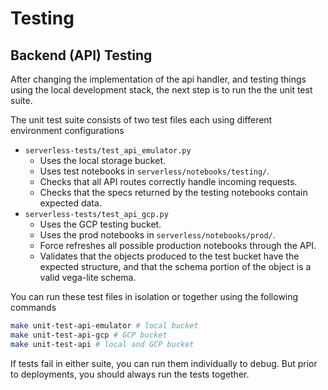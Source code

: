 # Testing 

## Backend (API) Testing 

After changing the implementation of the api handler, and testing things using the local 
development stack, the next step is to run the the unit test suite. 

The unit test suite consists of two test files each using different environment configurations

- `serverless-tests/test_api_emulator.py`
  - Uses the local storage bucket. 
  - Uses test notebooks in `serverless/notebooks/testing/`. 
  - Checks that all API routes correctly handle incoming requests. 
  - Checks that the specs returned by the testing notebooks contain expected data. 
- `serverless-tests/test_api_gcp.py`
  - Uses the GCP testing bucket. 
  - Uses the prod notebooks in `serverless/notebooks/prod/`. 
  - Force refreshes all possible production notebooks through the API.
  - Validates that the objects produced to the test bucket have the expected structure, 
  and that the schema portion of the object is a valid vega-lite schema. 

You can run these test files in isolation or together using the following commands 

```bash 
make unit-test-api-emulator # local bucket 
make unit-test-api-gcp # GCP bucket 
make unit-test-api # local and GCP bucket 
``` 

If tests fail in either suite, you can run them individually to debug. 
But prior to deployments, you should always run the tests together. 